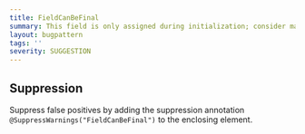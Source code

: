 ```yaml
---
title: FieldCanBeFinal
summary: This field is only assigned during initialization; consider making it final
layout: bugpattern
tags: ''
severity: SUGGESTION
---
```


<!--
*** AUTO-GENERATED, DO NOT MODIFY ***
To make changes, edit the @BugPattern annotation or the explanation in docs/bugpattern.
-->



## Suppression
Suppress false positives by adding the suppression annotation `@SuppressWarnings("FieldCanBeFinal")` to the enclosing element.
